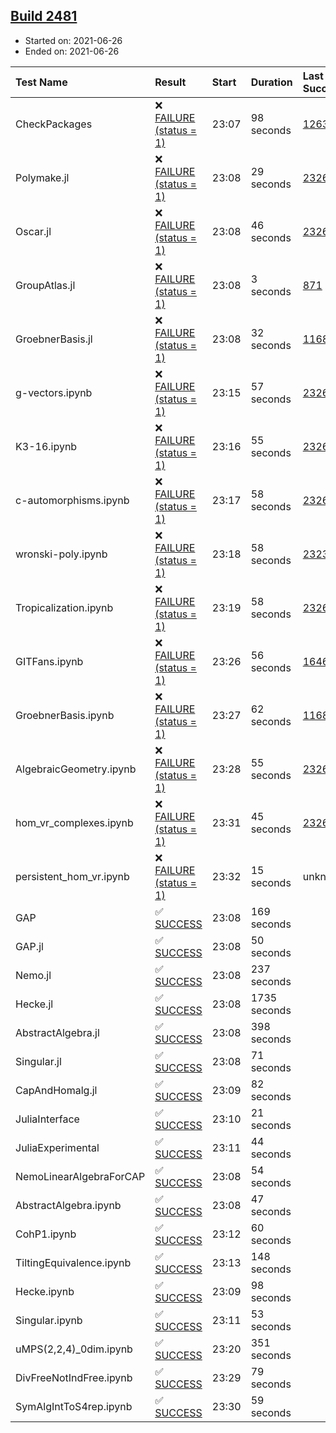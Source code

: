 ## [Build 2481](https://oscarci.mathematik.uni-kl.de/job/oscar-stable/2481/)

* Started on: 2021-06-26
* Ended on: 2021-06-26

| Test Name    | Result | Start | Duration | Last Success | First Failure |
|:-------------|:-------|:------|:---------|:-------------|:--------------|
| CheckPackages | ❌ [FAILURE (status = 1)](https://oscarci.mathematik.uni-kl.de/job/oscar-stable/2481/artifact/logs/build-2481/CheckPackages.log) | 23:07 | 98 seconds | [1263](https://oscarci.mathematik.uni-kl.de/job/oscar-stable/1263/) | [1264](https://oscarci.mathematik.uni-kl.de/job/oscar-stable/1264/) |
| Polymake.jl | ❌ [FAILURE (status = 1)](https://oscarci.mathematik.uni-kl.de/job/oscar-stable/2481/artifact/logs/build-2481/Polymake.jl.log) | 23:08 | 29 seconds | [2326](https://oscarci.mathematik.uni-kl.de/job/oscar-stable/2326/) | [2327](https://oscarci.mathematik.uni-kl.de/job/oscar-stable/2327/) |
| Oscar.jl | ❌ [FAILURE (status = 1)](https://oscarci.mathematik.uni-kl.de/job/oscar-stable/2481/artifact/logs/build-2481/Oscar.jl.log) | 23:08 | 46 seconds | [2326](https://oscarci.mathematik.uni-kl.de/job/oscar-stable/2326/) | [2327](https://oscarci.mathematik.uni-kl.de/job/oscar-stable/2327/) |
| GroupAtlas.jl | ❌ [FAILURE (status = 1)](https://oscarci.mathematik.uni-kl.de/job/oscar-stable/2481/artifact/logs/build-2481/GroupAtlas.jl.log) | 23:08 | 3 seconds | [871](https://oscarci.mathematik.uni-kl.de/job/oscar-stable/871/) | [872](https://oscarci.mathematik.uni-kl.de/job/oscar-stable/872/) |
| GroebnerBasis.jl | ❌ [FAILURE (status = 1)](https://oscarci.mathematik.uni-kl.de/job/oscar-stable/2481/artifact/logs/build-2481/GroebnerBasis.jl.log) | 23:08 | 32 seconds | [1168](https://oscarci.mathematik.uni-kl.de/job/oscar-stable/1168/) | [1169](https://oscarci.mathematik.uni-kl.de/job/oscar-stable/1169/) |
| g-vectors.ipynb | ❌ [FAILURE (status = 1)](https://oscarci.mathematik.uni-kl.de/job/oscar-stable/2481/artifact/logs/build-2481/g-vectors.ipynb.log) | 23:15 | 57 seconds | [2326](https://oscarci.mathematik.uni-kl.de/job/oscar-stable/2326/) | [2327](https://oscarci.mathematik.uni-kl.de/job/oscar-stable/2327/) |
| K3-16.ipynb | ❌ [FAILURE (status = 1)](https://oscarci.mathematik.uni-kl.de/job/oscar-stable/2481/artifact/logs/build-2481/K3-16.ipynb.log) | 23:16 | 55 seconds | [2326](https://oscarci.mathematik.uni-kl.de/job/oscar-stable/2326/) | [2327](https://oscarci.mathematik.uni-kl.de/job/oscar-stable/2327/) |
| c-automorphisms.ipynb | ❌ [FAILURE (status = 1)](https://oscarci.mathematik.uni-kl.de/job/oscar-stable/2481/artifact/logs/build-2481/c-automorphisms.ipynb.log) | 23:17 | 58 seconds | [2326](https://oscarci.mathematik.uni-kl.de/job/oscar-stable/2326/) | [2327](https://oscarci.mathematik.uni-kl.de/job/oscar-stable/2327/) |
| wronski-poly.ipynb | ❌ [FAILURE (status = 1)](https://oscarci.mathematik.uni-kl.de/job/oscar-stable/2481/artifact/logs/build-2481/wronski-poly.ipynb.log) | 23:18 | 58 seconds | [2323](https://oscarci.mathematik.uni-kl.de/job/oscar-stable/2323/) | [2324](https://oscarci.mathematik.uni-kl.de/job/oscar-stable/2324/) |
| Tropicalization.ipynb | ❌ [FAILURE (status = 1)](https://oscarci.mathematik.uni-kl.de/job/oscar-stable/2481/artifact/logs/build-2481/Tropicalization.ipynb.log) | 23:19 | 58 seconds | [2326](https://oscarci.mathematik.uni-kl.de/job/oscar-stable/2326/) | [2327](https://oscarci.mathematik.uni-kl.de/job/oscar-stable/2327/) |
| GITFans.ipynb | ❌ [FAILURE (status = 1)](https://oscarci.mathematik.uni-kl.de/job/oscar-stable/2481/artifact/logs/build-2481/GITFans.ipynb.log) | 23:26 | 56 seconds | [1646](https://oscarci.mathematik.uni-kl.de/job/oscar-stable/1646/) | [1647](https://oscarci.mathematik.uni-kl.de/job/oscar-stable/1647/) |
| GroebnerBasis.ipynb | ❌ [FAILURE (status = 1)](https://oscarci.mathematik.uni-kl.de/job/oscar-stable/2481/artifact/logs/build-2481/GroebnerBasis.ipynb.log) | 23:27 | 62 seconds | [1168](https://oscarci.mathematik.uni-kl.de/job/oscar-stable/1168/) | [1169](https://oscarci.mathematik.uni-kl.de/job/oscar-stable/1169/) |
| AlgebraicGeometry.ipynb | ❌ [FAILURE (status = 1)](https://oscarci.mathematik.uni-kl.de/job/oscar-stable/2481/artifact/logs/build-2481/AlgebraicGeometry.ipynb.log) | 23:28 | 55 seconds | [2326](https://oscarci.mathematik.uni-kl.de/job/oscar-stable/2326/) | [2327](https://oscarci.mathematik.uni-kl.de/job/oscar-stable/2327/) |
| hom_vr_complexes.ipynb | ❌ [FAILURE (status = 1)](https://oscarci.mathematik.uni-kl.de/job/oscar-stable/2481/artifact/logs/build-2481/hom_vr_complexes.ipynb.log) | 23:31 | 45 seconds | [2326](https://oscarci.mathematik.uni-kl.de/job/oscar-stable/2326/) | [2327](https://oscarci.mathematik.uni-kl.de/job/oscar-stable/2327/) |
| persistent_hom_vr.ipynb | ❌ [FAILURE (status = 1)](https://oscarci.mathematik.uni-kl.de/job/oscar-stable/2481/artifact/logs/build-2481/persistent_hom_vr.ipynb.log) | 23:32 | 15 seconds | unknown | unknown |
| GAP | ✅ [SUCCESS](https://oscarci.mathematik.uni-kl.de/job/oscar-stable/2481/artifact/logs/build-2481/GAP.log) | 23:08 | 169 seconds |  |  |
| GAP.jl | ✅ [SUCCESS](https://oscarci.mathematik.uni-kl.de/job/oscar-stable/2481/artifact/logs/build-2481/GAP.jl.log) | 23:08 | 50 seconds |  |  |
| Nemo.jl | ✅ [SUCCESS](https://oscarci.mathematik.uni-kl.de/job/oscar-stable/2481/artifact/logs/build-2481/Nemo.jl.log) | 23:08 | 237 seconds |  |  |
| Hecke.jl | ✅ [SUCCESS](https://oscarci.mathematik.uni-kl.de/job/oscar-stable/2481/artifact/logs/build-2481/Hecke.jl.log) | 23:08 | 1735 seconds |  |  |
| AbstractAlgebra.jl | ✅ [SUCCESS](https://oscarci.mathematik.uni-kl.de/job/oscar-stable/2481/artifact/logs/build-2481/AbstractAlgebra.jl.log) | 23:08 | 398 seconds |  |  |
| Singular.jl | ✅ [SUCCESS](https://oscarci.mathematik.uni-kl.de/job/oscar-stable/2481/artifact/logs/build-2481/Singular.jl.log) | 23:08 | 71 seconds |  |  |
| CapAndHomalg.jl | ✅ [SUCCESS](https://oscarci.mathematik.uni-kl.de/job/oscar-stable/2481/artifact/logs/build-2481/CapAndHomalg.jl.log) | 23:09 | 82 seconds |  |  |
| JuliaInterface | ✅ [SUCCESS](https://oscarci.mathematik.uni-kl.de/job/oscar-stable/2481/artifact/logs/build-2481/JuliaInterface.log) | 23:10 | 21 seconds |  |  |
| JuliaExperimental | ✅ [SUCCESS](https://oscarci.mathematik.uni-kl.de/job/oscar-stable/2481/artifact/logs/build-2481/JuliaExperimental.log) | 23:11 | 44 seconds |  |  |
| NemoLinearAlgebraForCAP | ✅ [SUCCESS](https://oscarci.mathematik.uni-kl.de/job/oscar-stable/2481/artifact/logs/build-2481/NemoLinearAlgebraForCAP.log) | 23:08 | 54 seconds |  |  |
| AbstractAlgebra.ipynb | ✅ [SUCCESS](https://oscarci.mathematik.uni-kl.de/job/oscar-stable/2481/artifact/logs/build-2481/AbstractAlgebra.ipynb.log) | 23:08 | 47 seconds |  |  |
| CohP1.ipynb | ✅ [SUCCESS](https://oscarci.mathematik.uni-kl.de/job/oscar-stable/2481/artifact/logs/build-2481/CohP1.ipynb.log) | 23:12 | 60 seconds |  |  |
| TiltingEquivalence.ipynb | ✅ [SUCCESS](https://oscarci.mathematik.uni-kl.de/job/oscar-stable/2481/artifact/logs/build-2481/TiltingEquivalence.ipynb.log) | 23:13 | 148 seconds |  |  |
| Hecke.ipynb | ✅ [SUCCESS](https://oscarci.mathematik.uni-kl.de/job/oscar-stable/2481/artifact/logs/build-2481/Hecke.ipynb.log) | 23:09 | 98 seconds |  |  |
| Singular.ipynb | ✅ [SUCCESS](https://oscarci.mathematik.uni-kl.de/job/oscar-stable/2481/artifact/logs/build-2481/Singular.ipynb.log) | 23:11 | 53 seconds |  |  |
| uMPS(2,2,4)_0dim.ipynb | ✅ [SUCCESS](https://oscarci.mathematik.uni-kl.de/job/oscar-stable/2481/artifact/logs/build-2481/uMPS-2-2-4-_0dim.ipynb.log) | 23:20 | 351 seconds |  |  |
| DivFreeNotIndFree.ipynb | ✅ [SUCCESS](https://oscarci.mathematik.uni-kl.de/job/oscar-stable/2481/artifact/logs/build-2481/DivFreeNotIndFree.ipynb.log) | 23:29 | 79 seconds |  |  |
| SymAlgIntToS4rep.ipynb | ✅ [SUCCESS](https://oscarci.mathematik.uni-kl.de/job/oscar-stable/2481/artifact/logs/build-2481/SymAlgIntToS4rep.ipynb.log) | 23:30 | 59 seconds |  |  |
